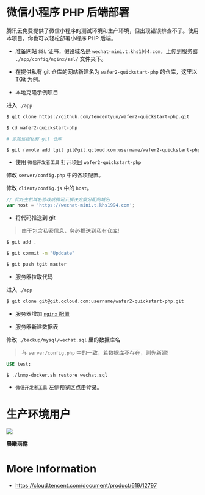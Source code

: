 # 微信小程序 PHP 后端部署

腾讯云免费提供了微信小程序的测试环境和生产环境，但出现错误排查不了。使用本项目，你也可以轻松部署小程序 PHP 后端。

* 准备网站 `SSL` 证书，假设域名是 `wechat-mini.t.khs1994.com`，上传到服务器 `./app/config/nginx/ssl/` 文件夹下。

* 在提供私有 git 仓库的网站新建名为 `wafer2-quickstart-php` 的仓库，这里以 [TGit](https://git.cloud.tencent.com/) 为例。

* 本地克隆示例项目

进入 `./app`

```bash
$ git clone https://github.com/tencentyun/wafer2-quickstart-php.git

$ cd wafer2-quickstart-php

# 添加远程私有 git 仓库

$ git remote add tgit git@git.qcloud.com:username/wafer2-quickstart-php.git
```

* 使用 `微信开发者工具` 打开项目 `wafer2-quickstart-php`

修改 `server/config.php` 中的各项配置。

修改 `client/config.js` 中的 `host`。

```js
// 此处主机域名修改成腾讯云解决方案分配的域名
var host = 'https://wechat-mini.t.khs1994.com';
```

* 将代码推送到 git

>由于包含私密信息，务必推送到私有仓库!

```bash
$ git add .

$ git commit -m "Upddate"

$ git push tgit master
```

* 服务器拉取代码

进入 `./app`

```bash
$ git clone git@git.qcloud.com:username/wafer2-quickstart-php.git
```

* 服务器增加 [ `nginx` 配置](https://github.com/khs1994-docker/lnmp-nginx-conf-demo/blob/master/example/demo-wechat-mini.conf)

* 服务器新建数据表

修改 `./backup/mysql/wechat.sql` 里的数据库名

>与 `server/config.php` 中的一致，若数据库不存在，则先新建!

```sql
USE test;
```

```bash
$ ./lnmp-docker.sh restore wechat.sql
```

* `微信开发者工具` 左侧预览区点击登录。

# 生产环境用户

![](https://github.com/khs1994/cxyl/raw/master/wechat-app-12cm.jpg)

**晨曦雨露**

# More Information

* https://cloud.tencent.com/document/product/619/12797
